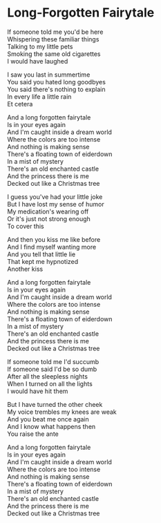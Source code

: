 # Long-Forgotten Fairytale  

If someone told me you'd be here  
Whispering these familiar things  
Talking to my little pets  
Smoking the same old cigarettes  
I would have laughed  

I saw you last in summertime  
You said you hated long goodbyes  
You said there's nothing to explain  
In every life a little rain  
Et cetera  

And a long forgotten fairytale  
Is in your eyes again  
And I'm caught inside a dream world  
Where the colors are too intense  
And nothing is making sense  
There's a floating town of eiderdown  
In a mist of mystery  
There's an old enchanted castle  
And the princess there is me  
Decked out like a Christmas tree  

I guess you've had your little joke  
But I have lost my sense of humor  
My medication's wearing off  
Or it's just not strong enough  
To cover this  

And then you kiss me like before  
And I find myself wanting more  
And you tell that little lie  
That kept me hypnotized  
Another kiss  

And a long forgotten fairytale  
Is in your eyes again  
And I'm caught inside a dream world  
Where the colors are too intense  
And nothing is making sense  
There's a floating town of eiderdown  
In a mist of mystery  
There's an old enchanted castle  
And the princess there is me  
Decked out like a Christmas tree  

If someone told me I'd succumb  
If someone said I'd be so dumb  
After all the sleepless nights  
When I turned on all the lights  
I would have hit them  

But I have turned the other cheek  
My voice trembles my knees are weak  
And you beat me once again  
And I know what happens then  
You raise the ante  

And a long forgotten fairytale  
Is in your eyes again  
And I'm caught inside a dream world  
Where the colors are too intense  
And nothing is making sense  
There's a floating town of eiderdown  
In a mist of mystery  
There's an old enchanted castle  
And the princess there is me  
Decked out like a Christmas tree  
